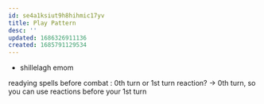 ```yaml
---
id: se4a1ksiut9h8hihmic17yv
title: Play Pattern
desc: ''
updated: 1686326911136
created: 1685791129534
---
```


- shillelagh emom

readying spells before combat
: 0th turn or 1st turn reaction?
-> 0th turn, so you can use reactions before your 1st turn
